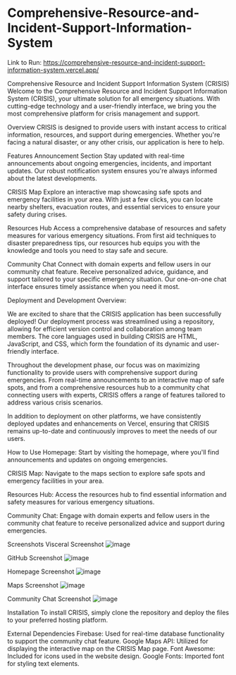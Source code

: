 # Comprehensive-Resource-and-Incident-Support-Information-System

Link to Run: https://comprehensive-resource-and-incident-support-information-system.vercel.app/

Comprehensive Resource and Incident Support Information System (CRISIS)
Welcome to the Comprehensive Resource and Incident Support Information System (CRISIS), your ultimate solution for all emergency situations. With cutting-edge technology and a user-friendly interface, we bring you the most comprehensive platform for crisis management and support.

Overview
CRISIS is designed to provide users with instant access to critical information, resources, and support during emergencies. Whether you're facing a natural disaster, or any other crisis, our application is here to help.

Features
Announcement Section
Stay updated with real-time announcements about ongoing emergencies, incidents, and important updates. Our robust notification system ensures you're always informed about the latest developments.

CRISIS Map
Explore an interactive map showcasing safe spots and emergency facilities in your area. With just a few clicks, you can locate nearby shelters, evacuation routes, and essential services to ensure your safety during crises.

Resources Hub
Access a comprehensive database of resources and safety measures for various emergency situations. From first aid techniques to disaster preparedness tips, our resources hub equips you with the knowledge and tools you need to stay safe and secure.

Community Chat
Connect with domain experts and fellow users in our community chat feature. Receive personalized advice, guidance, and support tailored to your specific emergency situation. Our one-on-one chat interface ensures timely assistance when you need it most.

Deployment and Development Overview:

We are excited to share that the CRISIS application has been successfully deployed! Our deployment process was streamlined using a repository, allowing for efficient version control and collaboration among team members. The core languages used in building CRISIS are HTML, JavaScript, and CSS, which form the foundation of its dynamic and user-friendly interface.

Throughout the development phase, our focus was on maximizing functionality to provide users with comprehensive support during emergencies. From real-time announcements to an interactive map of safe spots, and from a comprehensive resources hub to a community chat connecting users with experts, CRISIS offers a range of features tailored to address various crisis scenarios.

In addition to deployment on other platforms, we have consistently deployed updates and enhancements on Vercel, ensuring that CRISIS remains up-to-date and continuously improves to meet the needs of our users.

How to Use
Homepage: Start by visiting the homepage, where you'll find announcements and updates on ongoing emergencies.

CRISIS Map: Navigate to the maps section to explore safe spots and emergency facilities in your area.

Resources Hub: Access the resources hub to find essential information and safety measures for various emergency situations.

Community Chat: Engage with domain experts and fellow users in the community chat feature to receive personalized advice and support during emergencies.

Screenshots
Visceral Screenshot
![image](https://github.com/mesonicDEVAJ18/Comprehensive-Resource-and-Incident-Support-Information-System/assets/157004514/19e4d3bb-39ac-4221-a97b-556f834c8a57)

GitHub Screenshot
![image](https://github.com/mesonicDEVAJ18/Comprehensive-Resource-and-Incident-Support-Information-System/assets/157004514/a2fcd826-be9d-4908-a97f-ea9a49b8dd2b)


Homepage Screenshot
![image](https://github.com/mesonicDEVAJ18/Comprehensive-Resource-and-Incident-Support-Information-System/assets/157004514/62c97b74-d4ce-4268-98b6-ca4b991b9974)


Maps Screenshot
![image](https://github.com/mesonicDEVAJ18/Comprehensive-Resource-and-Incident-Support-Information-System/assets/157004514/a73ee63f-f074-4f05-b150-8555d64979bb)


Community Chat Screenshot
![image](https://github.com/mesonicDEVAJ18/Comprehensive-Resource-and-Incident-Support-Information-System/assets/157004514/c58b8256-cc92-477e-862c-96761d151fe5)


Installation
To install CRISIS, simply clone the repository and deploy the files to your preferred hosting platform.

External Dependencies
Firebase: Used for real-time database functionality to support the community chat feature.
Google Maps API: Utilized for displaying the interactive map on the CRISIS Map page.
Font Awesome: Included for icons used in the website design.
Google Fonts: Imported font for styling text elements.
